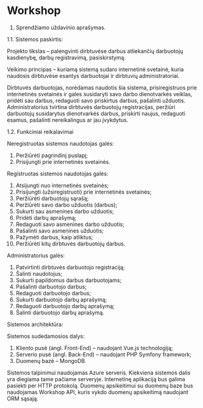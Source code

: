 # Workshop

1. Sprendžiamo uždavinio aprašymas.

1.1. Sistemos paskirtis: 

   Projekto tikslas – palengvinti dirbtuvėse darbus atliekančių darbuotojų kasdienybę, darbų registravimą, pasiskirstymą.
   
   Veikimo principas – kuriamą sistemą sudaro internetinė svetainė, kuria naudosis dirbtuvėse esantys darbuotojai ir dirbtuvių administratoriai.
   
   Dirbtuvės darbuotojas, norėdamas naudotis šia sistema, prisiregistruos prie internetinės svetainės ir gales susidaryti savo darbo dienotvarkės veiklas, pridėti sau darbus, redaguoti savo priskirtus darbus, pašalinti užduotis. Administratorius tvirtina dirbtuvės darbuotojų registracijas, peržiūri darbuotojų susidarytus dienotvarkės darbus, priskirti naujus, redaguoti esamus, pašalinti nereikalingus ar jau įvykdytus.

1.2. Funkciniai reikalavimai

Neregistruotas sistemos naudotojas galės:

1. Peržiūrėti pagrindinį puslapį;
2. Prisijungti prie internetinės svetainės.

Registruotas sistemos naudotojas galės:

1. Atsijungti nuo internetinės svetainės;
2. Prisijungti (užsiregistruoti) prie internetinės svetainės;
3. Peržiūrėti darbuotojų sąrašą;
4. Peržiūrėti savo darbo užduotis (darbus);
5. Sukurti sau asmenines darbo užduotis;
6. Pridėti darbų aprašymą;
7. Redaguoti savo asmenines darbo užduotis;
8. Pašalinti savo asmenines užduotis;
9. Pažymėti darbus, kaip atliktus;
10. Peržiūrėti kitų dirbtuvės darbuotojų darbus.

Administratorius galės:

1. Patvirtinti dirbtuvės darbuotojo registraciją;
2. Šalinti naudotojus;
3. Sukurti papildomus darbus darbuotojams;
4. Pašalinti darbuotojo darbus;
5. Redaguoti darbuotojo darbus;
6. Sukurti darbuotojo darbų aprašymą;
7. Redaguoti darbuotojo darbų aprašymą;
8. Šalinti darbuotojo darbų aprašymą.


Sistemos architektūra:

Sistemos sudedamosios dalys:

1. Kliento pusė (angl. Front-End) – naudojant Vue.js technologiją;
2. Serverio pusė (angl. Back-End) – naudojant PHP Symfony framework;
3. Duomenų bazė – MongoDB.
   
Sistemos talpinimui naudojamas Azure serveris. Kiekviena sistemos dalis yra diegiama tame pačiame serveryje. Internetinę aplikaciją bus galima pasiekti per HTTP protokolą. Duomenų apsikeitimui su duomenų baze bus naudojamas Workshop API, kuris vykdo duomenų apsikeitimą naudojant ORM sąsają.
